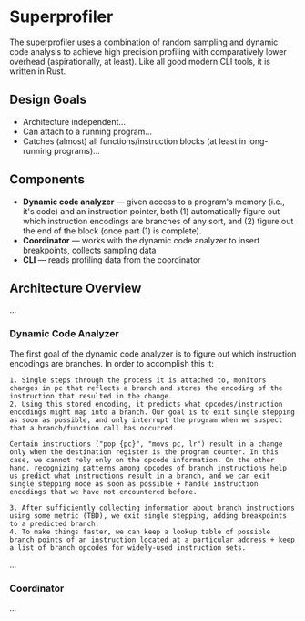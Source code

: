 # Superprofiler

The superprofiler uses a combination of random sampling and dynamic code analysis to achieve high precision profiling with comparatively lower overhead (aspirationally, at least). Like all good modern CLI tools, it is written in Rust.

## Design Goals

- Architecture independent...
- Can attach to a running program...
- Catches (almost) all functions/instruction blocks (at least in long-running programs)...

## Components

- **Dynamic code analyzer** — given access to a program's memory (i.e., it's code) and an instruction pointer, both (1) automatically figure out which instruction encodings are branches of any sort, and (2) figure out the end of the block (once part (1) is complete).
- **Coordinator** — works with the dynamic code analyzer to insert breakpoints, collects sampling data
- **CLI** — reads profiling data from the coordinator

## Architecture Overview

...

### Dynamic Code Analyzer

The first goal of the dynamic code analyzer is to figure out which instruction encodings are branches. In order to accomplish this it:

    1. Single steps through the process it is attached to, monitors changes in pc that reflects a branch and stores the encoding of the instruction that resulted in the change.
    2. Using this stored encoding, it predicts what opcodes/instruction encodings might map into a branch. Our goal is to exit single stepping as soon as possible, and only interrupt the program when we suspect that a branch/function call has occurred.

    Certain instructions ("pop {pc}", "movs pc, lr") result in a change only when the destination register is the program counter. In this case, we cannot rely only on the opcode information. On the other hand, recognizing patterns among opcodes of branch instructions help us predict what instructions result in a branch, and we can exit single stepping mode as soon as possible + handle instruction encodings that we have not encountered before.
    
    3. After sufficiently collecting information about branch instructions using some metric (TBD), we exit single stepping, adding breakpoints to a predicted branch.
    4. To make things faster, we can keep a lookup table of possible branch points of an instruction located at a particular address + keep a list of branch opcodes for widely-used instruction sets. 



...

### Coordinator 

...


